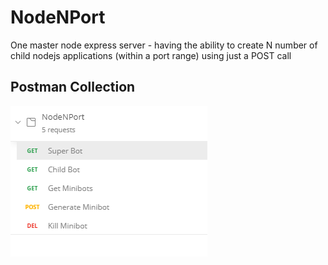 # NodeNPort
One master node express server - having the ability to create N number of child nodejs applications (within a port range) using just a POST call

## Postman Collection
<p>
  <img src="https://raw.githubusercontent.com/AbhijatSaxena/NodeNPort/master/images/postman.png"/>
</p>
